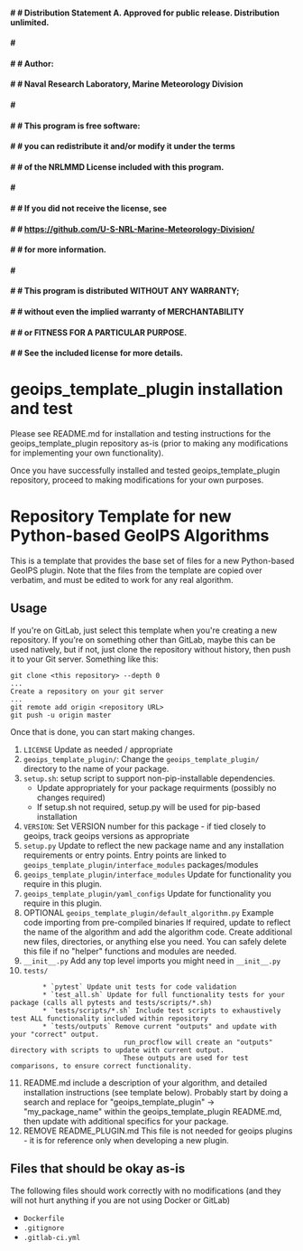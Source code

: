 #### # # Distribution Statement A. Approved for public release. Distribution unlimited.
#### # # 
#### # # Author:
#### # # Naval Research Laboratory, Marine Meteorology Division
#### # # 
#### # # This program is free software:
#### # # you can redistribute it and/or modify it under the terms
#### # # of the NRLMMD License included with this program.
#### # # 
#### # # If you did not receive the license, see
#### # # https://github.com/U-S-NRL-Marine-Meteorology-Division/
#### # # for more information.
#### # # 
#### # # This program is distributed WITHOUT ANY WARRANTY;
#### # # without even the implied warranty of MERCHANTABILITY
#### # # or FITNESS FOR A PARTICULAR PURPOSE.
#### # # See the included license for more details.

# geoips_template_plugin installation and test

Please see README.md for installation and testing instructions for the geoips_template_plugin repository as-is
(prior to making any modifications for implementing your own functionality).

Once you have successfully installed and tested geoips_template_plugin repository, proceed to making modifications
for your own purposes.

# Repository Template for new Python-based GeoIPS Algorithms

This is a template that provides the base set of files for a new Python-based GeoIPS plugin.
Note that the files from the template are copied over verbatim,
and must be edited to work for any real algorithm.

## Usage

If you're on GitLab, just select this template when you're creating a new repository.
If you're on something other than GitLab, maybe this can be used natively, but if not,
just clone the repository without history, then push it to your Git server.
Something like this:

```
git clone <this repository> --depth 0
...
Create a repository on your git server
...
git remote add origin <repository URL>
git push -u origin master
```

Once that is done, you can start making changes.

1. `LICENSE` Update as needed / appropriate
2. `geoips_template_plugin/`: Change the `geoips_template_plugin/` directory to the name of your package.
3. `setup.sh`: setup script to support non-pip-installable dependencies.
    * Update appropriately for your package requirments (possibly no changes required)
    * If setup.sh not required, setup.py will be used for pip-based installation
4. `VERSION`: Set VERSION number for this package - if tied closely to geoips, track geoips versions as appropriate
5. `setup.py` Update to reflect the new package name and any installation requirements or entry points.
                Entry points are linked to `geoips_template_plugin/interface_modules` packages/modules
6. `geoips_template_plugin/interface_modules` Update for functionality you require in this plugin.
7. `geoips_template_plugin/yaml_configs` Update for functionality you require in this plugin.
8. OPTIONAL `geoips_template_plugin/default_algorithm.py` Example code importing from pre-compiled binaries
        If required, update to reflect the name of the algorithm and add the algorithm code.
        Create additional new files, directories, or anything else you need.
        You can safely delete this file if no "helper" functions and modules are needed.
9. `__init__.py` Add any top level imports you might need in `__init__.py`
10. `tests/`
```
        * `pytest` Update unit tests for code validation
        * `test_all.sh` Update for full functionality tests for your package (calls all pytests and tests/scripts/*.sh)
        * `tests/scripts/*.sh` Include test scripts to exhaustively test ALL functionality included within repository
        * `tests/outputs` Remove current "outputs" and update with your "correct" output.
                            run_procflow will create an "outputs" directory with scripts to update with current output.
                            These outputs are used for test comparisons, to ensure correct functionality.
```
11. README.md include a description of your algorithm, and detailed installation instructions (see template below).
        Probably start by doing a search and replace for "geoips_template_plugin" -> "my_package_name" within
        the geoips_template_plugin README.md, then update with additional specifics for your package.
12. REMOVE README_PLUGIN.md This file is not needed for geoips plugins - it is for reference only when developing
        a new plugin.

## Files that should be okay as-is

The following files should work correctly with no modifications (and they will not hurt anything if you are not
using Docker or GitLab)

- `Dockerfile`
- `.gitignore`
- `.gitlab-ci.yml`
